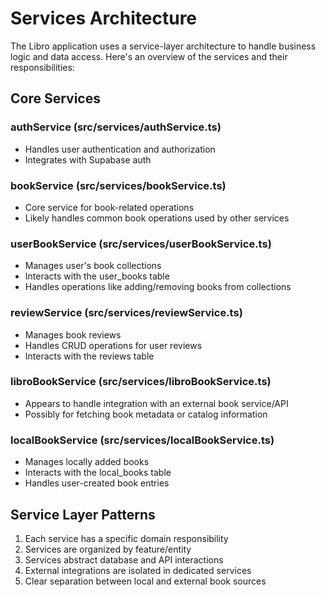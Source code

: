 # Services Architecture

The Libro application uses a service-layer architecture to handle business logic and data access. Here's an overview of the services and their responsibilities:

## Core Services

### authService (src/services/authService.ts)
- Handles user authentication and authorization
- Integrates with Supabase auth

### bookService (src/services/bookService.ts)
- Core service for book-related operations
- Likely handles common book operations used by other services

### userBookService (src/services/userBookService.ts)
- Manages user's book collections
- Interacts with the user_books table
- Handles operations like adding/removing books from collections

### reviewService (src/services/reviewService.ts)
- Manages book reviews
- Handles CRUD operations for user reviews
- Interacts with the reviews table

### libroBookService (src/services/libroBookService.ts)
- Appears to handle integration with an external book service/API
- Possibly for fetching book metadata or catalog information

### localBookService (src/services/localBookService.ts)
- Manages locally added books
- Interacts with the local_books table
- Handles user-created book entries

## Service Layer Patterns

1. Each service has a specific domain responsibility
2. Services are organized by feature/entity
3. Services abstract database and API interactions
4. External integrations are isolated in dedicated services
5. Clear separation between local and external book sources
